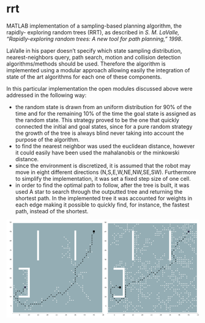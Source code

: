 # rrt
MATLAB implementation of a sampling-based planning algorithm, the rapidly- exploring random trees (RRT), as described in *S. M. LaValle, “Rapidly-exploring random trees: A new tool for path planning,” 1998*.

LaValle in his paper doesn’t specify which state sampling distribution, nearest-neighbors query, path search, motion and collision detection algorithms/methods should be used. Therefore the algorithm is implemented using a modular approach allowing easily the integration of state of the art algorithms for each one of these components.

In this particular implementation the open modules discussed above were addressed in the following way:
* the random state is drawn from an uniform distribution for 90% of the time and for the remaining 10% of the time the goal state is assigned as the random state. This strategy proved to be the one that quickly connected the initial and goal states, since for a pure random strategy the growth of the tree is always blind never taking into account the purpose of the algorithm.
* to find the nearest neighbor was used the euclidean distance, however it could easily have been used the mahalanobis or the minkowski distance.
* since the environment is discretized, it is assumed that the robot may move in eight different directions (N,S,E,W,NE,NW,SE,SW). Furthermore to simplify the implementation, it was set a fixed step size of one cell.
* in order to find the optimal path to follow, after the tree is built, it was used A star to search through the outputted tree and returning the shortest path. In the implemented tree it was accounted for weights in each edge making it possible to quickly find, for instance, the fastest path, instead of the shortest.

![alt text](https://raw.githubusercontent.com/cazevedo/rrt/master/example.png?token=AHjB_VF9xifvXBZQIcuC-LU5tvVOo1zHks5ccnLxwA%3D%3D)
